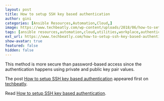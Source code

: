 ```yaml
---
layout: post
title: How to setup SSH key based authentication
author: gini
categories: [Ansible Resources,Automation,Cloud,]
image: https://www.techbeatly.com/wp-content/uploads/2018/06/how-to-setup-ssh-key-based-authentication-techbeatly-com-1.jpg
tags: [ansible resources,automation,cloud,utilities,workplace,authentication,ssh,ssh key,]
ext_url: https://www.techbeatly.com/how-to-setup-ssh-key-based-authentication/
show-avatar: true
featured: false
hidden: false
---
```


<p>This method is more secure than password-based access since the authentication happens using private and public key pair values.</p>
<p>The post <a href="https://www.techbeatly.com/how-to-setup-ssh-key-based-authentication/">How to setup SSH key based authentication</a> appeared first on <a href="https://www.techbeatly.com">techbeatly</a>.</p>

Read [How to setup SSH key based authentication](https://www.techbeatly.com/how-to-setup-ssh-key-based-authentication/).